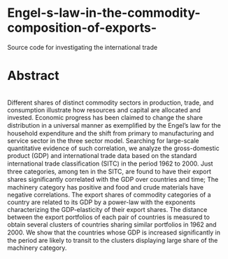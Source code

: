 # Engel-s-law-in-the-commodity-composition-of-exports-
Source code for investigating the international trade

<h1>Abstract</h1><br>
Different shares of distinct commodity sectors in production, trade, and consumption illustrate how resources and capital are allocated and invested. Economic progress has been claimed to change the share distribution in a universal manner as exempliﬁed by the Engel’s law for the household expenditure and the shift from primary to manufacturing and service sector in the three sector model. Searching for large-scale quantitative evidence of such correlation, we analyze the gross-domestic product (GDP) and international trade data based on the standard international trade classiﬁcation (SITC) in the period 1962 to 2000. Just three categories, among ten in the SITC, are found to have their export shares signiﬁcantly correlated with the GDP over countries and time; The machinery category has positive and food and crude materials have negative correlations. The export shares of commodity categories of a country are related to its GDP by a power-law with the exponents characterizing the GDP-elasticity of their export shares. The distance between the export portfolios of each pair of countries is measured to obtain several clusters of countries sharing similar portfolios in 1962 and 2000. We show that the countries whose GDP is increased signiﬁcantly in the period are likely to transit to the clusters displaying large share of the machinery category.
